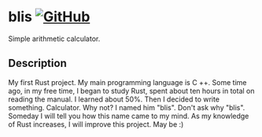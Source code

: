 # blis [![GitHub](https://img.shields.io/github/license/higelak/blis)](https://github.com/higelak/blis/blob/main/LICENSE)
Simple arithmetic calculator.

## Description
My first Rust project. My main programming language is C ++. Some time ago, in my free time, I began to study Rust, spent about ten hours in total on reading the manual. I learned about 50%. Then I decided to write something. 
Calculator. Why not? I named him "blis". Don't ask why "blis". Someday I will tell you how this name came to my mind. As my knowledge of Rust increases, I will improve this project. May be :)
